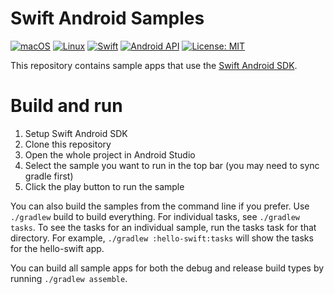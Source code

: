 # Swift Android Samples

[![macOS](https://github.com/andriydruk/swift-android-samples/actions/workflows/mac.yml/badge.svg)](https://github.com/andriydruk/swift-android-samples/actions/workflows/mac.yml)
[![Linux](https://github.com/andriydruk/swift-android-samples/actions/workflows/linux.yml/badge.svg)](https://github.com/andriydruk/swift-android-samples/actions/workflows/linux.yml)
[![Swift](https://img.shields.io/badge/swift-6.2%20snapshot-orange)](https://github.com/swift-android-sdk/swift-android-sdk/releases/tag/6.2-DEVELOPMENT-SNAPSHOT-2025-08-14-a-22-g49dbb15f5f7)
[![Android API](https://img.shields.io/badge/Android%20API-29+-green)](https://developer.android.com/about/versions/10)
[![License: MIT](https://img.shields.io/badge/License-MIT-blue.svg)](LICENSE)

This repository contains sample apps that use the [Swift Android SDK](https://github.com/swift-android-sdk/swift-android-sdk/releases/tag/6.2-DEVELOPMENT-SNAPSHOT-2025-08-14-a-22-g49dbb15f5f7).

# Build and run

1. Setup Swift Android SDK
2. Clone this repository
3. Open the whole project in Android Studio
4. Select the sample you want to run in the top bar (you may need to sync gradle first)
5. Click the play button to run the sample


You can also build the samples from the command line if you prefer. Use `./gradlew` build to build everything. For individual tasks, see `./gradlew tasks`. To see the tasks for an individual sample, run the tasks task for that directory. For example, `./gradlew :hello-swift:tasks` will show the tasks for the hello-swift app.

You can build all sample apps for both the debug and release build types by running `./gradlew assemble`.
